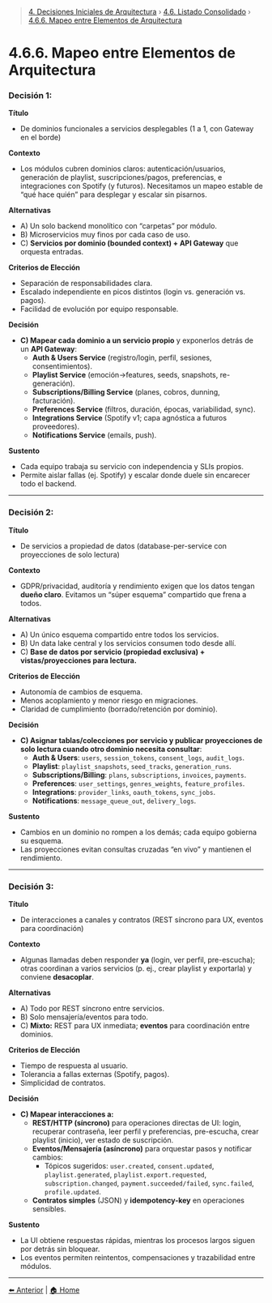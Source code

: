 > [4. Decisiones Iniciales de Arquitectura](../../4.md) › [4.6. Listado Consolidado](../4.6.md) › [4.6.6. Mapeo entre Elementos de Arquitectura](4.6.6.md)

# 4.6.6. Mapeo entre Elementos de Arquitectura

### Decisión 1:

**Título**  
- De dominios funcionales a servicios desplegables (1 a 1, con Gateway en el borde)

**Contexto**  
- Los módulos cubren dominios claros: autenticación/usuarios, generación de playlist, suscripciones/pagos, preferencias, e integraciones con Spotify (y futuros). Necesitamos un mapeo estable de “qué hace quién” para desplegar y escalar sin pisarnos.

**Alternativas**  
- A) Un solo backend monolítico con “carpetas” por módulo.  
- B) Microservicios muy finos por cada caso de uso.  
- C) **Servicios por dominio (bounded context) + API Gateway** que orquesta entradas.

**Criterios de Elección**  
- Separación de responsabilidades clara.  
- Escalado independiente en picos distintos (login vs. generación vs. pagos).  
- Facilidad de evolución por equipo responsable.

**Decisión**  
- **C) Mapear cada dominio a un servicio propio** y exponerlos detrás de un **API Gateway**:  
  - **Auth & Users Service** (registro/login, perfil, sesiones, consentimientos).  
  - **Playlist Service** (emoción→features, seeds, snapshots, re-generación).  
  - **Subscriptions/Billing Service** (planes, cobros, dunning, facturación).  
  - **Preferences Service** (filtros, duración, épocas, variabilidad, sync).  
  - **Integrations Service** (Spotify v1; capa agnóstica a futuros proveedores).  
  - **Notifications Service** (emails, push).  

**Sustento**  
- Cada equipo trabaja su servicio con independencia y SLIs propios.  
- Permite aislar fallas (ej. Spotify) y escalar donde duele sin encarecer todo el backend.

---

### Decisión 2:

**Título**  
- De servicios a propiedad de datos (database-per-service con proyecciones de solo lectura)

**Contexto**  
- GDPR/privacidad, auditoría y rendimiento exigen que los datos tengan **dueño claro**. Evitamos un “súper esquema” compartido que frena a todos.

**Alternativas**  
- A) Un único esquema compartido entre todos los servicios.  
- B) Un data lake central y los servicios consumen todo desde allí.  
- C) **Base de datos por servicio (propiedad exclusiva) + vistas/proyecciones para lectura.**

**Criterios de Elección**  
- Autonomía de cambios de esquema.  
- Menos acoplamiento y menor riesgo en migraciones.  
- Claridad de cumplimiento (borrado/retención por dominio).

**Decisión**  
- **C) Asignar tablas/colecciones por servicio y publicar proyecciones de solo lectura cuando otro dominio necesita consultar**:  
  - **Auth & Users**: `users`, `session_tokens`, `consent_logs`, `audit_logs`.  
  - **Playlist**: `playlist_snapshots`, `seed_tracks`, `generation_runs`.  
  - **Subscriptions/Billing**: `plans`, `subscriptions`, `invoices`, `payments`.  
  - **Preferences**: `user_settings`, `genres_weights`, `feature_profiles`.  
  - **Integrations**: `provider_links`, `oauth_tokens`, `sync_jobs`.  
  - **Notifications**: `message_queue_out`, `delivery_logs`.  

**Sustento**  
- Cambios en un dominio no rompen a los demás; cada equipo gobierna su esquema.  
- Las proyecciones evitan consultas cruzadas “en vivo” y mantienen el rendimiento.

---

### Decisión 3:

**Título**  
- De interacciones a canales y contratos (REST síncrono para UX, eventos para coordinación)

**Contexto**  
- Algunas llamadas deben responder **ya** (login, ver perfil, pre-escucha); otras coordinan a varios servicios (p. ej., crear playlist y exportarla) y conviene **desacoplar**.

**Alternativas**  
- A) Todo por REST síncrono entre servicios.  
- B) Solo mensajería/eventos para todo.  
- C) **Mixto:** REST para UX inmediata; **eventos** para coordinación entre dominios.

**Criterios de Elección**  
- Tiempo de respuesta al usuario.  
- Tolerancia a fallas externas (Spotify, pagos).  
- Simplicidad de contratos.

**Decisión**  
- **C) Mapear interacciones a:**  
  - **REST/HTTP (síncrono)** para operaciones directas de UI: login, recuperar contraseña, leer perfil y preferencias, pre-escucha, crear playlist (inicio), ver estado de suscripción.  
  - **Eventos/Mensajería (asíncrono)** para orquestar pasos y notificar cambios:  
    - Tópicos sugeridos: `user.created`, `consent.updated`, `playlist.generated`, `playlist.export.requested`, `subscription.changed`, `payment.succeeded/failed`, `sync.failed`, `profile.updated`.  
  - **Contratos simples** (JSON) y **idempotency-key** en operaciones sensibles.

**Sustento**  
- La UI obtiene respuestas rápidas, mientras los procesos largos siguen por detrás sin bloquear.  
- Los eventos permiten reintentos, compensaciones y trazabilidad entre módulos.

---

[⬅️ Anterior](../4.6.4/4.6.4.md) | [🏠 Home](../../../README.md)